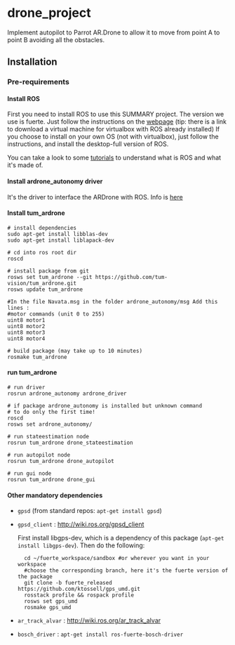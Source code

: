 drone\_project
=============

Implement autopilot to Parrot AR.Drone to allow it to move from point A to point B avoiding all the obstacles.

Installation
-----------
### Pre-requirements
#### Install ROS
First you need to install ROS to use this SUMMARY
project.
The version we use is fuerte. Just follow the instructions on the [webpage](http://wiki.ros.org/fuerte/Installation) (tip: there is a link to download a virtual machine for virtualbox with ROS already installed)
If you choose to install on your own OS (not with virtualbox), just follow the instructions, and install the desktop-full version of ROS.

You can take a look to some [tutorials](http://wiki.ros.org/ROS/Tutorials) to understand what is ROS and what it's made of.

#### Install ardrone\_autonomy driver
It's the driver to interface the ARDrone with ROS.
Info is [here](https://github.com/AutonomyLab/ardrone_autonomy#ardrone_autonomy--a-ros-driver-for-ardrone-10--20)

#### Install tum_ardrone


	# install dependencies
	sudo apt-get install libblas-dev
	sudo apt-get install liblapack-dev

	# cd into ros root dir
	roscd

	# install package from git
	rosws set tum_ardrone --git https://github.com/tum-vision/tum_ardrone.git
	rosws update tum_ardrone
	
	#In the file Navata.msg in the folder ardrone_autonomy/msg Add this lines : 
	#motor commands (unit 0 to 255)
	uint8 motor1
	uint8 motor2
	uint8 motor3
	uint8 motor4

	# build package (may take up to 10 minutes)
	rosmake tum_ardrone


#### run tum_ardrone


	# run driver
	rosrun ardrone_autonomy ardrone_driver
  
	# if package ardrone_autonomy is installed but unknown command
	# to do only the first time!
	roscd
	rosws set ardrone_autonomy/
	
	# run stateestimation node
	rosrun tum_ardrone drone_stateestimation
  
	# run autopilot node
	rosrun tum_ardrone drone_autopilot
  
	# run gui node
	rosrun tum_ardrone drone_gui



#### Other mandatory dependencies

- `gpsd` (from standard repos: `apt-get install gpsd`)
- `gpsd_client` : <http://wiki.ros.org/gpsd_client>

	First install libgps-dev, which is a dependency of this package (`apt-get install libgps-dev`). Then do the following:

		cd ~/fuerte_workspace/sandbox #or wherever you want in your workspace
		#choose the corresponding branch, here it's the fuerte version of the package
		git clone -b fuerte_released https://github.com/ktossell/gps_umd.git
		rosstack profile && rospack profile
		rosws set gps_umd
		rosmake gps_umd

- `ar_track_alvar` : <http://wiki.ros.org/ar_track_alvar>

-	`bosch_driver`  : `apt-get install ros-fuerte-bosch-driver`
